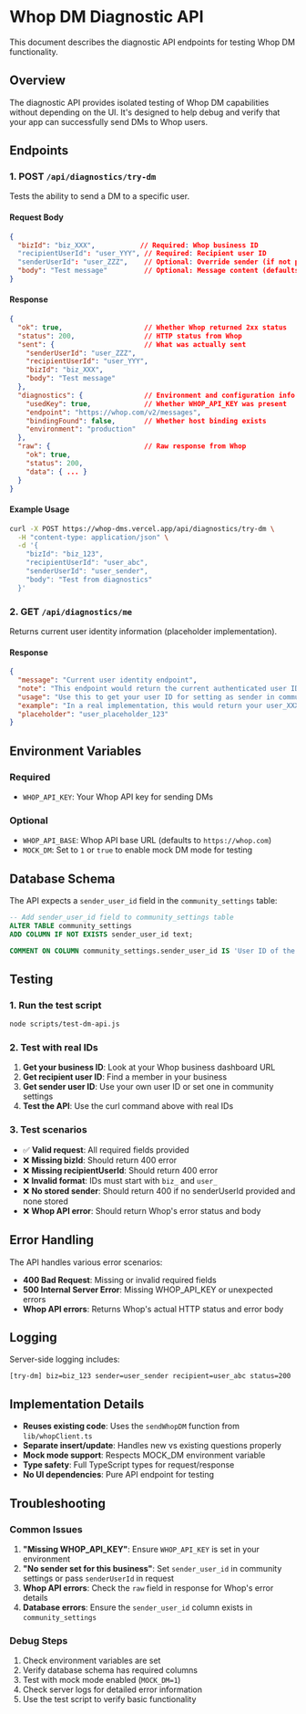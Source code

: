 # Whop DM Diagnostic API

This document describes the diagnostic API endpoints for testing Whop DM functionality.

## Overview

The diagnostic API provides isolated testing of Whop DM capabilities without depending on the UI. It's designed to help debug and verify that your app can successfully send DMs to Whop users.

## Endpoints

### 1. POST `/api/diagnostics/try-dm`

Tests the ability to send a DM to a specific user.

#### Request Body

```json
{
  "bizId": "biz_XXX",           // Required: Whop business ID
  "recipientUserId": "user_YYY", // Required: Recipient user ID
  "senderUserId": "user_ZZZ",    // Optional: Override sender (if not provided, uses stored default)
  "body": "Test message"         // Optional: Message content (defaults to test message)
}
```

#### Response

```json
{
  "ok": true,                    // Whether Whop returned 2xx status
  "status": 200,                 // HTTP status from Whop
  "sent": {                      // What was actually sent
    "senderUserId": "user_ZZZ",
    "recipientUserId": "user_YYY", 
    "bizId": "biz_XXX",
    "body": "Test message"
  },
  "diagnostics": {               // Environment and configuration info
    "usedKey": true,             // Whether WHOP_API_KEY was present
    "endpoint": "https://whop.com/v2/messages",
    "bindingFound": false,       // Whether host binding exists
    "environment": "production"
  },
  "raw": {                       // Raw response from Whop
    "ok": true,
    "status": 200,
    "data": { ... }
  }
}
```

#### Example Usage

```bash
curl -X POST https://whop-dms.vercel.app/api/diagnostics/try-dm \
  -H "content-type: application/json" \
  -d '{
    "bizId": "biz_123",
    "recipientUserId": "user_abc", 
    "senderUserId": "user_sender",
    "body": "Test from diagnostics"
  }'
```

### 2. GET `/api/diagnostics/me`

Returns current user identity information (placeholder implementation).

#### Response

```json
{
  "message": "Current user identity endpoint",
  "note": "This endpoint would return the current authenticated user ID",
  "usage": "Use this to get your user ID for setting as sender in community settings",
  "example": "In a real implementation, this would return your user_XXX ID from Whop",
  "placeholder": "user_placeholder_123"
}
```

## Environment Variables

### Required

- `WHOP_API_KEY`: Your Whop API key for sending DMs

### Optional

- `WHOP_API_BASE`: Whop API base URL (defaults to `https://whop.com`)
- `MOCK_DM`: Set to `1` or `true` to enable mock DM mode for testing

## Database Schema

The API expects a `sender_user_id` field in the `community_settings` table:

```sql
-- Add sender_user_id field to community_settings table
ALTER TABLE community_settings 
ADD COLUMN IF NOT EXISTS sender_user_id text;

COMMENT ON COLUMN community_settings.sender_user_id IS 'User ID of the default sender for DMs (e.g., user_123)';
```

## Testing

### 1. Run the test script

```bash
node scripts/test-dm-api.js
```

### 2. Test with real IDs

1. **Get your business ID**: Look at your Whop business dashboard URL
2. **Get recipient user ID**: Find a member in your business
3. **Get sender user ID**: Use your own user ID or set one in community settings
4. **Test the API**: Use the curl command above with real IDs

### 3. Test scenarios

- ✅ **Valid request**: All required fields provided
- ❌ **Missing bizId**: Should return 400 error
- ❌ **Missing recipientUserId**: Should return 400 error  
- ❌ **Invalid format**: IDs must start with `biz_` and `user_`
- ❌ **No stored sender**: Should return 400 if no senderUserId provided and none stored
- ❌ **Whop API error**: Should return Whop's error status and body

## Error Handling

The API handles various error scenarios:

- **400 Bad Request**: Missing or invalid required fields
- **500 Internal Server Error**: Missing WHOP_API_KEY or unexpected errors
- **Whop API errors**: Returns Whop's actual HTTP status and error body

## Logging

Server-side logging includes:

```
[try-dm] biz=biz_123 sender=user_sender recipient=user_abc status=200
```

## Implementation Details

- **Reuses existing code**: Uses the `sendWhopDM` function from `lib/whopClient.ts`
- **Separate insert/update**: Handles new vs existing questions properly
- **Mock mode support**: Respects MOCK_DM environment variable
- **Type safety**: Full TypeScript types for request/response
- **No UI dependencies**: Pure API endpoint for testing

## Troubleshooting

### Common Issues

1. **"Missing WHOP_API_KEY"**: Ensure `WHOP_API_KEY` is set in your environment
2. **"No sender set for this business"**: Set `sender_user_id` in community settings or pass `senderUserId` in request
3. **Whop API errors**: Check the `raw` field in response for Whop's error details
4. **Database errors**: Ensure the `sender_user_id` column exists in `community_settings`

### Debug Steps

1. Check environment variables are set
2. Verify database schema has required columns
3. Test with mock mode enabled (`MOCK_DM=1`)
4. Check server logs for detailed error information
5. Use the test script to verify basic functionality
